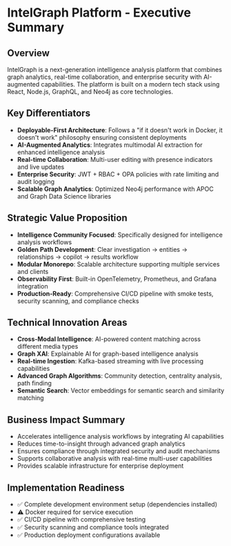 # IntelGraph Platform - Executive Summary

## Overview

IntelGraph is a next-generation intelligence analysis platform that combines graph analytics, real-time collaboration, and enterprise security with AI-augmented capabilities. The platform is built on a modern tech stack using React, Node.js, GraphQL, and Neo4j as core technologies.

## Key Differentiators

- **Deployable-First Architecture**: Follows a "if it doesn't work in Docker, it doesn't work" philosophy ensuring consistent deployments
- **AI-Augmented Analytics**: Integrates multimodal AI extraction for enhanced intelligence analysis
- **Real-time Collaboration**: Multi-user editing with presence indicators and live updates
- **Enterprise Security**: JWT + RBAC + OPA policies with rate limiting and audit logging
- **Scalable Graph Analytics**: Optimized Neo4j performance with APOC and Graph Data Science libraries

## Strategic Value Proposition

- **Intelligence Community Focused**: Specifically designed for intelligence analysis workflows
- **Golden Path Development**: Clear investigation → entities → relationships → copilot → results workflow
- **Modular Monorepo**: Scalable architecture supporting multiple services and clients
- **Observability First**: Built-in OpenTelemetry, Prometheus, and Grafana integration
- **Production-Ready**: Comprehensive CI/CD pipeline with smoke tests, security scanning, and compliance checks

## Technical Innovation Areas

- **Cross-Modal Intelligence**: AI-powered content matching across different media types
- **Graph XAI**: Explainable AI for graph-based intelligence analysis
- **Real-time Ingestion**: Kafka-based streaming with live processing capabilities
- **Advanced Graph Algorithms**: Community detection, centrality analysis, path finding
- **Semantic Search**: Vector embeddings for semantic search and similarity matching

## Business Impact Summary

- Accelerates intelligence analysis workflows by integrating AI capabilities
- Reduces time-to-insight through advanced graph analytics
- Ensures compliance through integrated security and audit mechanisms
- Supports collaborative analysis with real-time multi-user capabilities
- Provides scalable infrastructure for enterprise deployment

## Implementation Readiness

- ✅ Complete development environment setup (dependencies installed)
- ⚠️ Docker required for service execution
- ✅ CI/CD pipeline with comprehensive testing
- ✅ Security scanning and compliance tools integrated
- ✅ Production deployment configurations available

